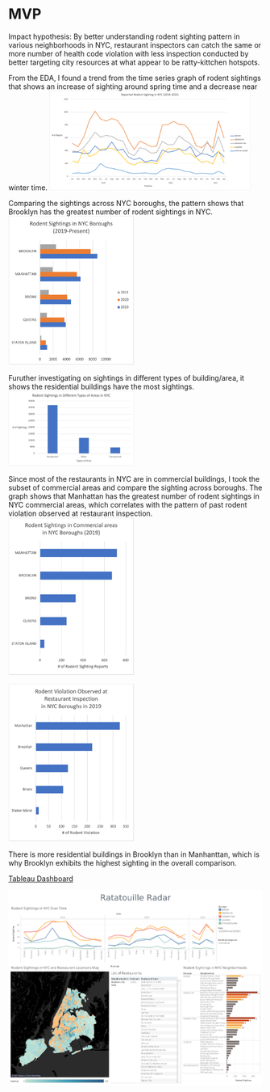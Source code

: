 # MVP

Impact hypothesis: By better understanding rodent sighting pattern in various neighborhoods in NYC, restaurant inspectors can catch the same or more number of health code violation with less inspection conducted by better targeting city resources at what appear to be ratty-kittchen hotspots. 

From the EDA, I found a trend from the time series graph of rodent sightings that shows an increase of sighting around spring time and a decrease near winter time. 
<img src="https://github.com/crystal-ctrl/ratatouille-radar/blob/main/images/Rodent%20Sighting%20Timeline.png" width="400">

Comparing the sightings across NYC boroughs, the pattern shows that Brooklyn has the greatest number of rodent sightings in NYC.
<img src="https://github.com/crystal-ctrl/ratatouille-radar/blob/main/images/Rodent%20Sightings%20in%20NYC%20Boros.png" width="250">

Furuther investigating on sightings in different types of building/area, it shows the residential buildings have the most sightings.
<img src="https://github.com/crystal-ctrl/ratatouille-radar/blob/main/images/rodentareas.png" width="250">

Since most of the restaurants in NYC are in commercial buildings, I took the subset of commercial areas and compare the sighting across boroughs. The graph shows that Manhattan has the greatest number of rodent sightings in NYC commercial areas, which correlates with the pattern of past rodent violation observed at restaurant inspection.
<img src="https://github.com/crystal-ctrl/ratatouille-radar/blob/main/images/rodent%20commercial%202019.png" width="250">

<img src="https://github.com/crystal-ctrl/ratatouille-radar/blob/main/images/rodentviolation.png" width="250">

There is more residential buildings in Brooklyn than in Manhanttan, which is why Brooklyn exhibits the highest sighting in the overall comparison.

[Tableau Dashboard](https://public.tableau.com/shared/TBDSBF44Z?:display_count=y&:origin=viz_share_link)

![](https://github.com/crystal-ctrl/ratatouille-radar/blob/main/images/User%20Dashboard.png)


